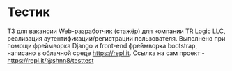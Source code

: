 # Тестик
ТЗ для вакансии Web-разработчик (стажёр) для компании TR Logic LLC, реализация аутентификации/регистрации пользователя. 
Выполнено при помощи фреймворка Django и front-end фреймворка bootstrap, написано в облачной среде https://repl.it.
Ссылка на сам проект - https://repl.it/@shnn8/testtest

